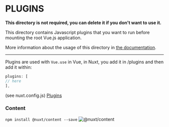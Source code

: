 # PLUGINS

**This directory is not required, you can delete it if you don't want to use it.**

This directory contains Javascript plugins that you want to run before mounting the root Vue.js application.

More information about the usage of this directory in [the documentation](https://nuxtjs.org/guide/plugins).

---
Plugins are used with ```Vue.use``` in Vue, in Nuxt, you add it in /plugins and then add it within:

```javascript
plugins: [
// here
],
```

(see nuxt.config.js)
[Plugins](../static/plugins.png)

### Content
```npm install @nuxt/content --save```
![@nuxt/content](https://content.nuxtjs.org/)